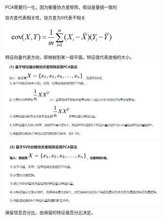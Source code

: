 PCA需要归一化，因为衡量协方差矩阵，假设是量纲一致的

协方差代表相关性，协方差为0代表不相关

![img](PCA.assets/20190412235917808.png)

特征向量代表方向，即映射到某一超平面。特征值代表放缩的大小。

![image-20200229161614550](PCA.assets/image-20200229161614550.png)

![image-20200229161630251](PCA.assets/image-20200229161630251.png)



保留信息百分比，由保留的特征值百分比决定。



















